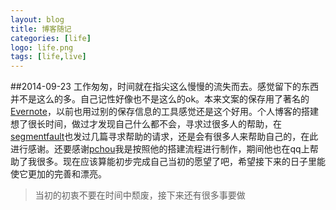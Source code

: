 ```yaml
---
layout: blog
title: 博客随记
categories: [life]
logo: life.png 
tags: [life,live]
---
```


##2014-09-23
工作匆匆，时间就在指尖这么慢慢的流失而去。感觉留下的东西并不是这么的多。自己记性好像也不是这么的ok。本来文案的保存用了著名的[Evernote](https://www.yinxiang.com/)，以前也用过别的保存信息的工具感觉还是这个好用。个人博客的搭建想了很长时间，做过才发现自己什么都不会，寻求过很多人的帮助，在[segmentfault](http://segmentfault.com/)也发过几篇寻求帮助的请求，还是会有很多人来帮助自己的，在此进行感谢。还要感谢[pchou](http://www.pchou.info/)我是按照他的搭建流程进行制作，期间他也在qq上帮助了我很多。现在应该算能初步完成自己当初的愿望了吧，希望接下来的日子里能使它更加的完善和漂亮。

> 当初的初衷不要在时间中颓废，接下来还有很多事要做